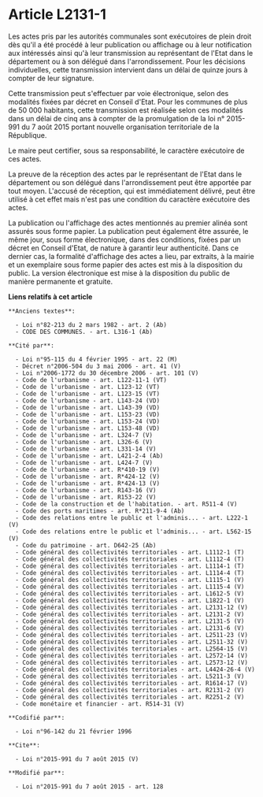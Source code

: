 # Article L2131-1

Les actes pris par les autorités communales sont exécutoires de plein droit dès qu'il a été procédé à leur publication ou
affichage ou à leur notification aux intéressés ainsi qu'à leur transmission au représentant de l'Etat dans le département ou
à son délégué dans l'arrondissement. Pour les décisions individuelles, cette transmission intervient dans un délai de quinze
jours à compter de leur signature. 

Cette transmission peut s'effectuer par voie électronique, selon des modalités fixées par décret en Conseil d'Etat. Pour les
communes de plus de 50 000 habitants, cette transmission est réalisée selon ces modalités dans un délai de cinq ans à compter
de la promulgation de la loi n° 2015-991 du 7 août 2015 portant nouvelle organisation territoriale de la République. 

Le maire peut certifier, sous sa responsabilité, le caractère exécutoire de ces actes. 

La preuve de la réception des actes par le représentant de l'Etat dans le département ou son délégué dans l'arrondissement
peut être apportée par tout moyen. L'accusé de réception, qui est immédiatement délivré, peut être utilisé à cet effet mais
n'est pas une condition du caractère exécutoire des actes. 

La publication ou l'affichage des actes mentionnés au premier alinéa sont assurés sous forme papier. La publication peut
également être assurée, le même jour, sous forme électronique, dans des conditions, fixées par un décret en Conseil d'Etat,
de nature à garantir leur authenticité. Dans ce dernier cas, la formalité d'affichage des actes a lieu, par extraits, à la
mairie et un exemplaire sous forme papier des actes est mis à la disposition du public. La version électronique est mise à la
disposition du public de manière permanente et gratuite.

**Liens relatifs à cet article**

	**Anciens textes**:

	  - Loi n°82-213 du 2 mars 1982 - art. 2 (Ab)
	  - CODE DES COMMUNES. - art. L316-1 (Ab)

	**Cité par**:

	  - Loi n°95-115 du 4 février 1995 - art. 22 (M)
	  - Décret n°2006-504 du 3 mai 2006 - art. 41 (V)
	  - Loi n°2006-1772 du 30 décembre 2006 - art. 101 (V)
	  - Code de l'urbanisme - art. L122-11-1 (VT)
	  - Code de l'urbanisme - art. L123-12 (VT)
	  - Code de l'urbanisme - art. L123-15 (VT)
	  - Code de l'urbanisme - art. L143-24 (VD)
	  - Code de l'urbanisme - art. L143-39 (VD)
	  - Code de l'urbanisme - art. L153-23 (VD)
	  - Code de l'urbanisme - art. L153-24 (VD)
	  - Code de l'urbanisme - art. L153-48 (VD)
	  - Code de l'urbanisme - art. L324-7 (V)
	  - Code de l'urbanisme - art. L326-6 (V)
	  - Code de l'urbanisme - art. L331-14 (V)
	  - Code de l'urbanisme - art. L421-2-4 (Ab)
	  - Code de l'urbanisme - art. L424-7 (V)
	  - Code de l'urbanisme - art. R*410-19 (V)
	  - Code de l'urbanisme - art. R*424-12 (V)
	  - Code de l'urbanisme - art. R*424-13 (V)
	  - Code de l'urbanisme - art. R143-16 (V)
	  - Code de l'urbanisme - art. R153-22 (V)
	  - Code de la construction et de l'habitation. - art. R511-4 (V)
	  - Code des ports maritimes - art. R*211-9-4 (Ab)
	  - Code des relations entre le public et l'adminis... - art. L222-1 (V)
	  - Code des relations entre le public et l'adminis... - art. L562-15 (V)
	  - Code du patrimoine - art. D642-25 (Ab)
	  - Code général des collectivités territoriales - art. L1112-1 (T)
	  - Code général des collectivités territoriales - art. L1112-4 (T)
	  - Code général des collectivités territoriales - art. L1114-1 (T)
	  - Code général des collectivités territoriales - art. L1114-4 (T)
	  - Code général des collectivités territoriales - art. L1115-1 (V)
	  - Code général des collectivités territoriales - art. L1115-4 (V)
	  - Code général des collectivités territoriales - art. L1612-5 (V)
	  - Code général des collectivités territoriales - art. L1822-1 (V)
	  - Code général des collectivités territoriales - art. L2131-12 (V)
	  - Code général des collectivités territoriales - art. L2131-2 (V)
	  - Code général des collectivités territoriales - art. L2131-5 (V)
	  - Code général des collectivités territoriales - art. L2131-6 (V)
	  - Code général des collectivités territoriales - art. L2511-23 (V)
	  - Code général des collectivités territoriales - art. L2511-32 (V)
	  - Code général des collectivités territoriales - art. L2564-15 (V)
	  - Code général des collectivités territoriales - art. L2572-14 (V)
	  - Code général des collectivités territoriales - art. L2573-12 (V)
	  - Code général des collectivités territoriales - art. L4424-26-4 (V)
	  - Code général des collectivités territoriales - art. L5211-3 (V)
	  - Code général des collectivités territoriales - art. R1614-17 (V)
	  - Code général des collectivités territoriales - art. R2131-2 (V)
	  - Code général des collectivités territoriales - art. R2251-2 (V)
	  - Code monétaire et financier - art. R514-31 (V)

	**Codifié par**:

	  - Loi n°96-142 du 21 février 1996

	**Cite**:

	  - Loi n°2015-991 du 7 août 2015 (V)

	**Modifié par**:

	  - Loi n°2015-991 du 7 août 2015 - art. 128
